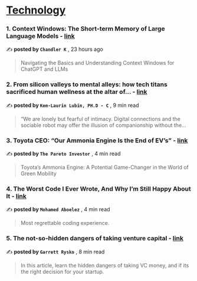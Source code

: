 
<h1><a href=https://medium.com/tag/technology/recommended target="_blank" rel="noopener noreferrer">Technology</a></h1>
<h3>1. Context Windows: The Short-term Memory of Large Language Models - <a href=https://medium.com/@crskilpatrick807/context-windows-the-short-term-memory-of-large-language-models-ab878fc6f9b5?source=tag_recommended_feed---------0-84----------technology----------59cc1205_ef74_4668_8268_6d941edac595------- target="_blank" rel="noopener noreferrer">link</a></h3>

✍️ **posted by `Chandler K`** <date> , 23 hours ago</date>

<blockquote>Navigating the Basics and Understanding Context Windows for ChatGPT and LLMs</blockquote>

<h3>2. From silicon valleys to mental alleys: how tech titans sacrificed human wellness at the altar of… - <a href=https://medium.com/@kemlaurin/from-silicon-valleys-to-mental-alleys-how-tech-titans-sacrificed-human-wellness-at-the-altar-of-a04b74f3a7c9?source=tag_recommended_feed---------1-107----------technology----------59cc1205_ef74_4668_8268_6d941edac595------- target="_blank" rel="noopener noreferrer">link</a></h3>

✍️ **posted by `Kem-Laurin Lubin, PH.D - C`** <date> , 9 min read</date>

<blockquote>“We are lonely but fearful of intimacy. Digital connections and the sociable robot may offer the illusion of companionship without the…</blockquote>

<h3>3. Toyota CEO: “Our Ammonia Engine Is the End of EV’s” - <a href=https://medium.com/@pareto_investor/toyota-ceo-our-ammonia-engine-is-the-end-of-evs-daf889608091?source=tag_recommended_feed---------2-85----------technology----------59cc1205_ef74_4668_8268_6d941edac595------- target="_blank" rel="noopener noreferrer">link</a></h3>

✍️ **posted by `The Pareto Investor`** <date> , 4 min read</date>

<blockquote>Toyota’s Ammonia Engine: A Potential Game-Changer in the World of Green Mobility</blockquote>

<h3>4. The Worst Code I Ever Wrote, And Why I’m Still Happy About It - <a href=https://medium.com/@mohaboelez/the-worst-code-i-ever-wrote-and-why-im-still-happy-about-it-419e766486c5?source=tag_recommended_feed---------3-84----------technology----------59cc1205_ef74_4668_8268_6d941edac595------- target="_blank" rel="noopener noreferrer">link</a></h3>

✍️ **posted by `Mohamed Aboelez`** <date> , 4 min read</date>

<blockquote>Most regrettable coding experience.</blockquote>

<h3>5. The not-so-hidden dangers of taking venture capital - <a href=https://medium.com/design-bootcamp/the-not-so-hidden-dangers-of-taking-venture-capital-bde0ee217915?source=tag_recommended_feed---------4-107----------technology----------59cc1205_ef74_4668_8268_6d941edac595------- target="_blank" rel="noopener noreferrer">link</a></h3>

✍️ **posted by `Garrett Rysko`** <date> , 8 min read</date>

<blockquote>In this article, learn the hidden dangers of taking VC money, and if its the right decision for your startup.</blockquote>


